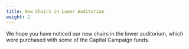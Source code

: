 ```yaml
---
title: New Chairs in Lower Auditorium
weight: 2
---
```


We hope you have noticed our new chairs in the lower auditorium, which were purchased with some of the Capital Campaign funds.
